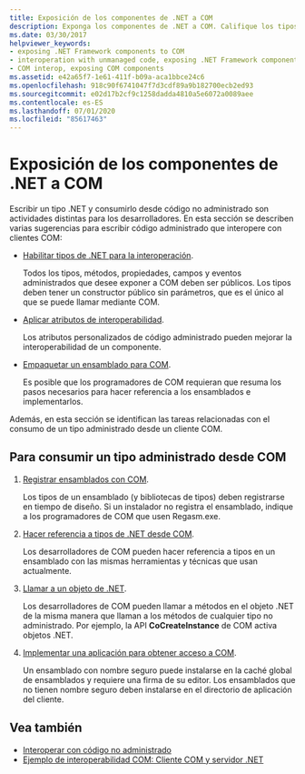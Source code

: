 ```yaml
---
title: Exposición de los componentes de .NET a COM
description: Exponga los componentes de .NET a COM. Califique los tipos de .NET para la interoperación. Aplique los atributos de interoperabilidad. Empaquete un ensamblado para COM. Consuma un tipo administrado desde COM.
ms.date: 03/30/2017
helpviewer_keywords:
- exposing .NET Framework components to COM
- interoperation with unmanaged code, exposing .NET Framework components
- COM interop, exposing COM components
ms.assetid: e42a65f7-1e61-411f-b09a-aca1bbce24c6
ms.openlocfilehash: 918c90f6741047f7d3cdf89a9b182700ecb2ed93
ms.sourcegitcommit: e02d17b2cf9c1258dadda4810a5e6072a0089aee
ms.contentlocale: es-ES
ms.lasthandoff: 07/01/2020
ms.locfileid: "85617463"
---
```

# <a name="exposing-net-components-to-com"></a>Exposición de los componentes de .NET a COM

Escribir un tipo .NET y consumirlo desde código no administrado son actividades distintas para los desarrolladores. En esta sección se describen varias sugerencias para escribir código administrado que interopere con clientes COM:

- [Habilitar tipos de .NET para la interoperación](../../standard/native-interop/qualify-net-types-for-interoperation.md).

     Todos los tipos, métodos, propiedades, campos y eventos administrados que desee exponer a COM deben ser públicos. Los tipos deben tener un constructor público sin parámetros, que es el único al que se puede llamar mediante COM.

- [Aplicar atributos de interoperabilidad](../../standard/native-interop/apply-interop-attributes.md).

     Los atributos personalizados de código administrado pueden mejorar la interoperabilidad de un componente.

- [Empaquetar un ensamblado para COM](packaging-an-assembly-for-com.md).

     Es posible que los programadores de COM requieran que resuma los pasos necesarios para hacer referencia a los ensamblados e implementarlos.

 Además, en esta sección se identifican las tareas relacionadas con el consumo de un tipo administrado desde un cliente COM.

## <a name="to-consume-a-managed-type-from-com"></a>Para consumir un tipo administrado desde COM

1. [Registrar ensamblados con COM](registering-assemblies-with-com.md).

     Los tipos de un ensamblado (y bibliotecas de tipos) deben registrarse en tiempo de diseño. Si un instalador no registra el ensamblado, indique a los programadores de COM que usen Regasm.exe.

2. [Hacer referencia a tipos de .NET desde COM](how-to-reference-net-types-from-com.md).

     Los desarrolladores de COM pueden hacer referencia a tipos en un ensamblado con las mismas herramientas y técnicas que usan actualmente.

3. [Llamar a un objeto de .NET](https://docs.microsoft.com/previous-versions/dotnet/netframework-4.0/8hw8h46b(v=vs.100)).

     Los desarrolladores de COM pueden llamar a métodos en el objeto .NET de la misma manera que llaman a los métodos de cualquier tipo no administrado. Por ejemplo, la API **CoCreateInstance** de COM activa objetos .NET.

4. [Implementar una aplicación para obtener acceso a COM](https://docs.microsoft.com/previous-versions/dotnet/netframework-4.0/c2850st8(v=vs.100)).

     Un ensamblado con nombre seguro puede instalarse en la caché global de ensamblados y requiere una firma de su editor. Los ensamblados que no tienen nombre seguro deben instalarse en el directorio de aplicación del cliente.

## <a name="see-also"></a>Vea también

- [Interoperar con código no administrado](index.md)
- [Ejemplo de interoperabilidad COM: Cliente COM y servidor .NET](com-interop-sample-com-client-and-net-server.md)
